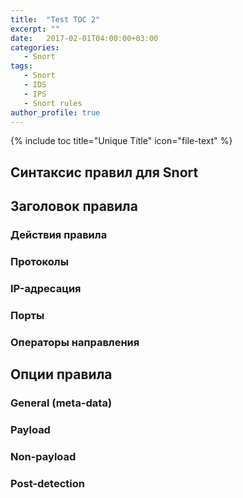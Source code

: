 ```yaml
---
title:  "Test TOC 2"
excerpt: ""
date:   2017-02-01T04:00:00+03:00
categories:
   - Snort
tags:
   - Snort
   - IDS
   - IPS
   - Snort rules
author_profile: true
---
```


{% include toc title="Unique Title" icon="file-text" %}


## Синтаксис правил для Snort

## Заголовок правила

### Действия правила

### Протоколы

### IP-адресация

### Порты

### Операторы направления



## Опции правила

### General (meta-data)

### Payload

### Non-payload

### Post-detection
